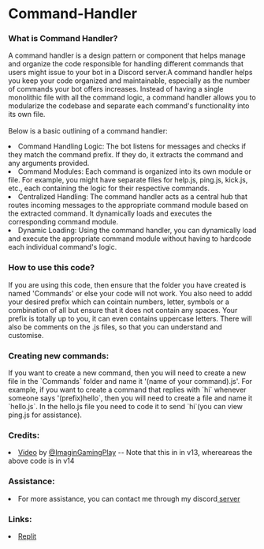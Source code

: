 <h1>Command-Handler</h1>

<h3>What is Command Handler?</h3>
<p>A command handler is a design pattern or component that helps manage and organize the code responsible for handling different commands that users might issue to your bot in a Discord server.A command handler helps you keep your code organized and maintainable, especially as the number of commands your bot offers increases. Instead of having a single monolithic file with all the command logic, a command handler allows you to modularize the codebase and separate each command's functionality into its own file.<br></br>Below is a basic outlining of a command handler:</p>
<li>Command Handling Logic: The bot listens for messages and checks if they match the command prefix. If they do, it  extracts the command and any arguments provided.</li>
<li>Command Modules: Each command is organized into its own module or file. For example, you might have separate files for help.js, ping.js, kick.js, etc., each containing the logic for their respective commands.</li>
<li>Centralized Handling: The command handler acts as a central hub that routes incoming messages to the appropriate command module based on the extracted command. It dynamically loads and executes the corresponding command module.</li>
<li>Dynamic Loading: Using the command handler, you can dynamically load and execute the appropriate command module without having to hardcode each individual command's logic.</li>

<h3>How to use this code?</h3>
<p>If you are using this code, then ensure that the folder you have created is named 'Commands' or else your code will not work. You also need to addd your desired prefix which can cointain numbers, letter, symbols or a combination of all but ensure that it does not contain any spaces. Your prefix is totally up to you, it can even contains uppercase letters. There will also be comments on the .js files, so that you can understand and customise. </p>

<h3>Creating new commands:</h3> 
<p>If you want to create a new command, then you will need to create a new file in the `Commands` folder and name it '(name of your command).js'. For example, if you want to create a command that replies with `hi` whenever someone says '(prefix)hello`, then you will need to create a file and name it `hello.js`. In the hello.js file you need to code it to send `hi`(you can view ping.js for assistance). </p>

<h3>Credits: </h3>
<li><a href = "https://youtu.be/1KVGyUemRy0">Video</a> by <a href = "https://github.com/ImagineGamingPlay">@ImaginGamingPlay</a> -- Note that this in in v13, whereareas the above code is in v14</li>

<h3>Assistance: </h3>
<li>For more assistance, you can contact me through my discord<a href = "https://discord.gg/v6QfPKCN8Y"> server</a></li>

<h3>Links: </h3>
<li><a href = "https://replit.com/@LuiceferYadav/Command-Handler?v=1">Replit</a></li>
